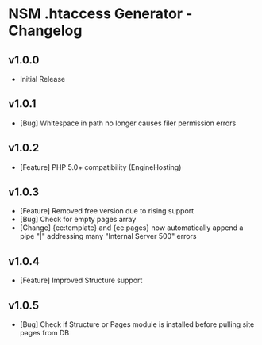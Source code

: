 NSM .htaccess Generator - Changelog
===================================

v1.0.0
------

- Initial Release

v1.0.1
------

- [Bug] Whitespace in path no longer causes filer permission errors

v1.0.2
------

- [Feature] PHP 5.0+ compatibility (EngineHosting)

v1.0.3
------

- [Feature] Removed free version due to rising support
- [Bug] Check for empty pages array
- [Change] {ee:template} and {ee:pages} now automatically append a pipe "|" addressing many "Internal Server 500" errors

v1.0.4
------

- [Feature] Improved Structure support

v1.0.5
------

- [Bug] Check if Structure or Pages module is installed before pulling site pages from DB